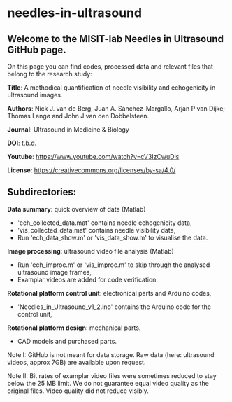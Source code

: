 # needles-in-ultrasound
## Welcome to the MISIT-lab Needles in Ultrasound GitHub page.
On this page you can find codes, processed data and relevant files that belong to the research study:

**Title**: A methodical quantification of needle visibility and echogenicity in ultrasound images.

**Authors**: Nick J. van de Berg, Juan A. Sánchez-Margallo, Arjan P van Dijke; Thomas Langø and John J van den Dobbelsteen.

**Journal**: Ultrasound in Medicine & Biology

**DOI**: t.b.d.

**Youtube**: https://www.youtube.com/watch?v=cV3IzCwuDls

**License**: https://creativecommons.org/licenses/by-sa/4.0/

## Subdirectories:
**Data summary**: quick overview of data (Matlab)
- 'ech_collected_data.mat' contains needle echogenicity data,
- 'vis_collected_data.mat' contains needle visibility data,
- Run 'ech_data_show.m' or 'vis_data_show.m' to visualise the data.

**Image processing**: ultrasound video file analysis (Matlab)
- Run 'ech_improc.m' or 'vis_improc.m' to skip through the analysed ultrasound image frames,
- Examplar videos are added for code verification.

**Rotational platform control unit**: electronical parts and Arduino codes,
- 'Needles_in_Ultrasound_v1_2.ino' contains the Arduino code for the control unit,

**Rotational platform design**: mechanical parts.
- CAD models and purchased parts.


Note I: GitHub is not meant for data storage. Raw data (here: ultrasound videos, approx 7GB) are available upon request.

Note II: Bit rates of examplar video files were sometimes reduced to stay below the 25 MB limit. We do not guarantee equal video quality as the original files. Video quality did not reduce visibly.
